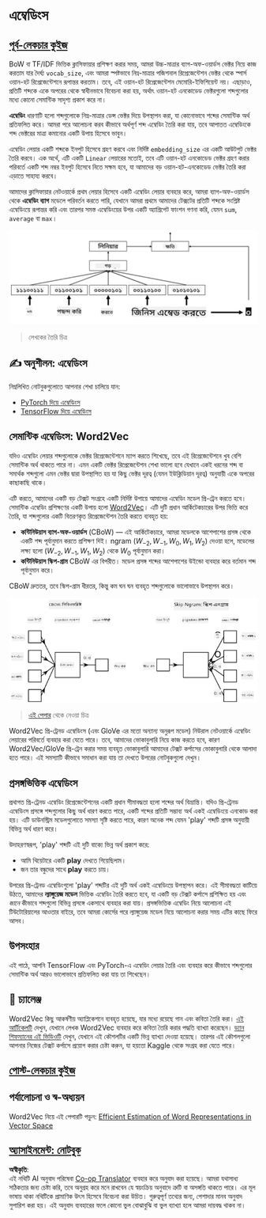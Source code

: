 <!--
CO_OP_TRANSLATOR_METADATA:
{
  "original_hash": "e40b47ac3fd48f71304ede1474e66293",
  "translation_date": "2025-08-26T08:15:01+00:00",
  "source_file": "lessons/5-NLP/14-Embeddings/README.md",
  "language_code": "bn"
}
-->
# এম্বেডিংস

## [পূর্ব-লেকচার কুইজ](https://ff-quizzes.netlify.app/en/ai/quiz/27)

BoW বা TF/IDF ভিত্তিক ক্লাসিফায়ার প্রশিক্ষণ করার সময়, আমরা উচ্চ-মাত্রার ব্যাগ-অফ-ওয়ার্ডস ভেক্টর নিয়ে কাজ করতাম যার দৈর্ঘ্য `vocab_size`, এবং আমরা স্পষ্টভাবে নিম্ন-মাত্রার পজিশনাল রিপ্রেজেন্টেশন ভেক্টর থেকে স্পার্স ওয়ান-হট রিপ্রেজেন্টেশনে রূপান্তর করতাম। তবে, এই ওয়ান-হট রিপ্রেজেন্টেশন মেমোরি-ইফিশিয়েন্ট নয়। এছাড়াও, প্রতিটি শব্দকে একে অপরের থেকে স্বাধীনভাবে বিবেচনা করা হয়, অর্থাৎ ওয়ান-হট এনকোডেড ভেক্টরগুলো শব্দগুলোর মধ্যে কোনো সেমান্টিক সাদৃশ্য প্রকাশ করে না।

**এম্বেডিং** ধারণাটি হলো শব্দগুলোকে নিম্ন-মাত্রার ডেন্স ভেক্টর দিয়ে উপস্থাপন করা, যা কোনোভাবে শব্দের সেমান্টিক অর্থ প্রতিফলিত করে। আমরা পরে আলোচনা করব কীভাবে অর্থপূর্ণ শব্দ এম্বেডিং তৈরি করা যায়, তবে আপাতত এম্বেডিংকে শব্দ ভেক্টরের মাত্রা কমানোর একটি উপায় হিসেবে ভাবুন।

এম্বেডিং লেয়ার একটি শব্দকে ইনপুট হিসেবে গ্রহণ করবে এবং নির্দিষ্ট `embedding_size` এর একটি আউটপুট ভেক্টর তৈরি করবে। এক অর্থে, এটি একটি `Linear` লেয়ারের মতোই, তবে এটি ওয়ান-হট এনকোডেড ভেক্টর গ্রহণ করার পরিবর্তে একটি শব্দ নম্বর ইনপুট হিসেবে নিতে সক্ষম হবে, যা আমাদের বড় ওয়ান-হট-এনকোডেড ভেক্টর তৈরি করা এড়াতে সাহায্য করবে।

আমাদের ক্লাসিফায়ার নেটওয়ার্কে প্রথম লেয়ার হিসেবে একটি এম্বেডিং লেয়ার ব্যবহার করে, আমরা ব্যাগ-অফ-ওয়ার্ডস থেকে **এম্বেডিং ব্যাগ** মডেলে পরিবর্তন করতে পারি, যেখানে আমরা প্রথমে আমাদের টেক্সটের প্রতিটি শব্দকে সংশ্লিষ্ট এম্বেডিংয়ে রূপান্তর করি এবং তারপর সমস্ত এম্বেডিংয়ের উপর একটি অ্যাগ্রিগেট ফাংশন গণনা করি, যেমন `sum`, `average` বা `max`।  

![পাঁচটি সিকোয়েন্স শব্দের জন্য একটি এম্বেডিং ক্লাসিফায়ার দেখানো হয়েছে।](../../../../../translated_images/embedding-classifier-example.b77f021a7ee67eeec8e68bfe11636c5b97d6eaa067515a129bfb1d0034b1ac5b.bn.png)

> লেখকের তৈরি চিত্র

## ✍️ অনুশীলন: এম্বেডিংস

নিম্নলিখিত নোটবুকগুলোতে আপনার শেখা চালিয়ে যান:
* [PyTorch দিয়ে এম্বেডিংস](../../../../../lessons/5-NLP/14-Embeddings/EmbeddingsPyTorch.ipynb)
* [TensorFlow দিয়ে এম্বেডিংস](../../../../../lessons/5-NLP/14-Embeddings/EmbeddingsTF.ipynb)

## সেমান্টিক এম্বেডিংস: Word2Vec

যদিও এম্বেডিং লেয়ার শব্দগুলোকে ভেক্টর রিপ্রেজেন্টেশনে ম্যাপ করতে শিখেছে, তবে এই রিপ্রেজেন্টেশনে খুব বেশি সেমান্টিক অর্থ থাকতে পারে না। এমন একটি ভেক্টর রিপ্রেজেন্টেশন শেখা ভালো হবে যেখানে একই ধরনের শব্দ বা সমার্থক শব্দগুলো এমন ভেক্টর দ্বারা উপস্থাপিত হয় যা কিছু ভেক্টর দূরত্ব (যেমন ইউক্লিডিয়ান দূরত্ব) অনুযায়ী একে অপরের কাছাকাছি থাকে।

এটি করতে, আমাদের একটি বড় টেক্সট সংগ্রহে একটি নির্দিষ্ট উপায়ে আমাদের এম্বেডিং মডেল প্রি-ট্রেন করতে হবে। সেমান্টিক এম্বেডিং প্রশিক্ষণের একটি উপায় হলো [Word2Vec](https://en.wikipedia.org/wiki/Word2vec)। এটি দুটি প্রধান আর্কিটেকচারের উপর ভিত্তি করে তৈরি, যা শব্দগুলোর একটি বিতরণকৃত রিপ্রেজেন্টেশন তৈরি করতে ব্যবহৃত হয়:

 - **কন্টিনিউয়াস ব্যাগ-অফ-ওয়ার্ডস** (CBoW) — এই আর্কিটেকচারে, আমরা মডেলকে আশেপাশের প্রসঙ্গ থেকে একটি শব্দ পূর্বানুমান করতে প্রশিক্ষণ দিই। ngram $(W_{-2},W_{-1},W_0,W_1,W_2)$ দেওয়া হলে, মডেলের লক্ষ্য হলো $(W_{-2},W_{-1},W_1,W_2)$ থেকে $W_0$ পূর্বানুমান করা।
 - **কন্টিনিউয়াস স্কিপ-গ্রাম** CBoW এর বিপরীত। মডেল প্রসঙ্গ শব্দের আশেপাশের উইন্ডো ব্যবহার করে বর্তমান শব্দ পূর্বানুমান করে।

CBoW দ্রুততর, তবে স্কিপ-গ্রাম ধীরতর, কিন্তু কম ঘন ঘন ব্যবহৃত শব্দগুলোকে ভালোভাবে উপস্থাপন করে।

![CBoW এবং স্কিপ-গ্রাম অ্যালগরিদমগুলো শব্দগুলোকে ভেক্টরে রূপান্তর করার উদাহরণ দেখানো হয়েছে।](../../../../../translated_images/example-algorithms-for-converting-words-to-vectors.fbe9207a726922f6f0f5de66427e8a6eda63809356114e28fb1fa5f4a83ebda7.bn.png)

> [এই পেপার](https://arxiv.org/pdf/1301.3781.pdf) থেকে নেওয়া চিত্র

Word2Vec প্রি-ট্রেনড এম্বেডিংস (এবং GloVe এর মতো অন্যান্য অনুরূপ মডেল) নিউরাল নেটওয়ার্কে এম্বেডিং লেয়ারের পরিবর্তে ব্যবহার করা যেতে পারে। তবে, আমাদের ভোকাবুলারি নিয়ে কাজ করতে হবে, কারণ Word2Vec/GloVe প্রি-ট্রেন করার সময় ব্যবহৃত ভোকাবুলারি আমাদের টেক্সট কর্পাসের ভোকাবুলারি থেকে আলাদা হতে পারে। এই সমস্যাটি কীভাবে সমাধান করা যায় তা দেখতে উপরের নোটবুকগুলো দেখুন।

## প্রসঙ্গভিত্তিক এম্বেডিংস

প্রথাগত প্রি-ট্রেনড এম্বেডিং রিপ্রেজেন্টেশনের একটি প্রধান সীমাবদ্ধতা হলো শব্দের অর্থ বিভ্রান্তি। যদিও প্রি-ট্রেনড এম্বেডিংস প্রসঙ্গে শব্দগুলোর কিছু অর্থ ধারণ করতে পারে, একটি শব্দের প্রতিটি সম্ভাব্য অর্থ একই এম্বেডিংয়ে এনকোড করা হয়। এটি ডাউনস্ট্রিম মডেলগুলোতে সমস্যা সৃষ্টি করতে পারে, কারণ অনেক শব্দ যেমন 'play' শব্দটি প্রসঙ্গ অনুযায়ী বিভিন্ন অর্থ ধারণ করে।

উদাহরণস্বরূপ, 'play' শব্দটি এই দুটি বাক্যে ভিন্ন অর্থ প্রকাশ করে:

- আমি থিয়েটারে একটি **play** দেখতে গিয়েছিলাম।
- জন তার বন্ধুদের সাথে **play** করতে চায়।

উপরের প্রি-ট্রেনড এম্বেডিংগুলো 'play' শব্দটির এই দুটি অর্থ একই এম্বেডিংয়ে উপস্থাপন করে। এই সীমাবদ্ধতা কাটিয়ে উঠতে, আমাদের **ল্যাঙ্গুয়েজ মডেল** ভিত্তিক এম্বেডিং তৈরি করতে হবে, যা একটি বড় টেক্সট কর্পাসে প্রশিক্ষিত হয় এবং *জানে* কীভাবে শব্দগুলো বিভিন্ন প্রসঙ্গে একসাথে ব্যবহার করা যায়। প্রসঙ্গভিত্তিক এম্বেডিং নিয়ে আলোচনা এই টিউটোরিয়ালের আওতার বাইরে, তবে আমরা কোর্সের পরে ল্যাঙ্গুয়েজ মডেল নিয়ে আলোচনা করার সময় এটির কাছে ফিরে আসব।

## উপসংহার

এই পাঠে, আপনি TensorFlow এবং PyTorch-এ এম্বেডিং লেয়ার তৈরি এবং ব্যবহার করে কীভাবে শব্দগুলোর সেমান্টিক অর্থ আরও ভালোভাবে প্রতিফলিত করা যায় তা শিখেছেন।

## 🚀 চ্যালেঞ্জ

Word2Vec কিছু আকর্ষণীয় অ্যাপ্লিকেশনে ব্যবহৃত হয়েছে, যার মধ্যে রয়েছে গান এবং কবিতা তৈরি করা। [এই আর্টিকেলটি](https://www.politetype.com/blog/word2vec-color-poems) দেখুন, যেখানে লেখক Word2Vec ব্যবহার করে কবিতা তৈরি করার পদ্ধতি ব্যাখ্যা করেছেন। [ড্যান শিফম্যানের এই ভিডিওটি](https://www.youtube.com/watch?v=LSS_bos_TPI&ab_channel=TheCodingTrain) দেখুন, যেখানে এই কৌশলটির একটি ভিন্ন ব্যাখ্যা দেওয়া হয়েছে। তারপর এই কৌশলগুলো আপনার নিজের টেক্সট কর্পাসে প্রয়োগ করার চেষ্টা করুন, যা হয়তো Kaggle থেকে সংগ্রহ করা যেতে পারে।

## [পোস্ট-লেকচার কুইজ](https://ff-quizzes.netlify.app/en/ai/quiz/28)

## পর্যালোচনা ও স্ব-অধ্যয়ন

Word2Vec নিয়ে এই পেপারটি পড়ুন: [Efficient Estimation of Word Representations in Vector Space](https://arxiv.org/pdf/1301.3781.pdf)

## [অ্যাসাইনমেন্ট: নোটবুক](assignment.md)

**অস্বীকৃতি**:  
এই নথিটি AI অনুবাদ পরিষেবা [Co-op Translator](https://github.com/Azure/co-op-translator) ব্যবহার করে অনুবাদ করা হয়েছে। আমরা যথাসাধ্য সঠিকতার জন্য চেষ্টা করি, তবে অনুগ্রহ করে মনে রাখবেন যে স্বয়ংক্রিয় অনুবাদে ত্রুটি বা অসঙ্গতি থাকতে পারে। এর মূল ভাষায় থাকা নথিটিকে প্রামাণিক উৎস হিসেবে বিবেচনা করা উচিত। গুরুত্বপূর্ণ তথ্যের জন্য, পেশাদার মানব অনুবাদ সুপারিশ করা হয়। এই অনুবাদ ব্যবহারের ফলে কোনো ভুল বোঝাবুঝি বা ভুল ব্যাখ্যা হলে আমরা দায়বদ্ধ থাকব না।